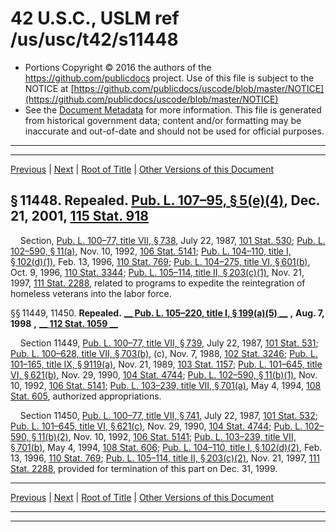 ---
---

# 42 U.S.C., USLM ref /us/usc/t42/s11448

* Portions Copyright © 2016 the authors of the https://github.com/publicdocs project.
  Use of this file is subject to the NOTICE at [https://github.com/publicdocs/uscode/blob/master/NOTICE](https://github.com/publicdocs/uscode/blob/master/NOTICE)
* See the [Document Metadata](././../../../../../..//README.md) for more information.
  This file is generated from historical government data; content and/or formatting may be inaccurate and out-of-date and should not be used for official purposes.

----------
----------

[Previous](./../../../../../..//us/usc/t42/ch119/schVI/ptC/m__us_usc_t42_ch119_schVI_ptC.md) | [Next](./../../../../../..//us/usc/t42/ch119/schVI/ptD/m__us_usc_t42_ch119_schVI_ptD.md) | [Root of Title](./../../../../../../) | [Other Versions of this Document](https://publicdocs.github.io/go/links?ns=uslm&ref=%2Fus%2Fusc%2Ft42%2Fs11448)

## § 11448. Repealed. [Pub. L. 107–95, § 5(e)(4)][/us/pl/107/95/s5/e/4], Dec. 21, 2001, [115 Stat. 918][/us/stat/115/918]

    Section, [Pub. L. 100–77, title VII, § 738][/us/pl/100/77/s738], July 22, 1987, [101 Stat. 530][/us/stat/101/530]; [Pub. L. 102–590, § 11(a)][/us/pl/102/590/s11/a], Nov. 10, 1992, [106 Stat. 5141][/us/stat/106/5141]; [Pub. L. 104–110, title I, § 102(d)(1)][/us/pl/104/110/s102/d/1], Feb. 13, 1996, [110 Stat. 769][/us/stat/110/769]; [Pub. L. 104–275, title VI, § 601(b)][/us/pl/104/275/s601/b], Oct. 9, 1996, [110 Stat. 3344][/us/stat/110/3344]; [Pub. L. 105–114, title II, § 203(c)(1)][/us/pl/105/114/s203/c/1], Nov. 21, 1997, [111 Stat. 2288][/us/stat/111/2288], related to programs to expedite the reintegration of homeless veterans into the labor force.

§§ 11449, 11450. __Repealed.__  __[__  __Pub. L. 105–220, title I, § 199(a)(5)__  __][/us/pl/105/220/s199/a/5]__  __,__  __Aug. 7, 1998__  __,__  __[__  __112 Stat. 1059__  __][/us/stat/112/1059]__ 

    Section 11449, [Pub. L. 100–77, title VII, § 739][/us/pl/100/77/s739], July 22, 1987, [101 Stat. 531][/us/stat/101/531]; [Pub. L. 100–628, title VII, § 703(b)][/us/pl/100/628/s703/b], (c), Nov. 7, 1988, [102 Stat. 3246][/us/stat/102/3246]; [Pub. L. 101–165, title IX, § 9119(a)][/us/pl/101/165/s9119/a], Nov. 21, 1989, [103 Stat. 1157][/us/stat/103/1157]; [Pub. L. 101–645, title VI, § 621(b)][/us/pl/101/645/s621/b], Nov. 29, 1990, [104 Stat. 4744][/us/stat/104/4744]; [Pub. L. 102–590, § 11(b)(1)][/us/pl/102/590/s11/b/1], Nov. 10, 1992, [106 Stat. 5141][/us/stat/106/5141]; [Pub. L. 103–239, title VII, § 701(a)][/us/pl/103/239/s701/a], May 4, 1994, [108 Stat. 605][/us/stat/108/605], authorized appropriations.

    Section 11450, [Pub. L. 100–77, title VII, § 741][/us/pl/100/77/s741], July 22, 1987, [101 Stat. 532][/us/stat/101/532]; [Pub. L. 101–645, title VI, § 621(c)][/us/pl/101/645/s621/c], Nov. 29, 1990, [104 Stat. 4744][/us/stat/104/4744]; [Pub. L. 102–590, § 11(b)(2)][/us/pl/102/590/s11/b/2], Nov. 10, 1992, [106 Stat. 5141][/us/stat/106/5141]; [Pub. L. 103–239, title VII, § 701(b)][/us/pl/103/239/s701/b], May 4, 1994, [108 Stat. 606][/us/stat/108/606]; [Pub. L. 104–110, title I, § 102(d)(2)][/us/pl/104/110/s102/d/2], Feb. 13, 1996, [110 Stat. 769][/us/stat/110/769]; [Pub. L. 105–114, title II, § 203(c)(2)][/us/pl/105/114/s203/c/2], Nov. 21, 1997, [111 Stat. 2288][/us/stat/111/2288], provided for termination of this part on Dec. 31, 1999.

----------

[Previous](./../../../../../..//us/usc/t42/ch119/schVI/ptC/m__us_usc_t42_ch119_schVI_ptC.md) | [Next](./../../../../../..//us/usc/t42/ch119/schVI/ptD/m__us_usc_t42_ch119_schVI_ptD.md) | [Root of Title](./../../../../../../) | [Other Versions of this Document](https://publicdocs.github.io/go/links?ns=uslm&ref=%2Fus%2Fusc%2Ft42%2Fs11448)

----------
----------

[/us/pl/107/95/s5/e/4]: https://publicdocs.github.io/go/links?ns=uslm&ref=%2Fus%2Fpl%2F107%2F95%2Fs5%2Fe%2F4
[/us/stat/115/918]: https://publicdocs.github.io/go/links?ns=uslm&ref=%2Fus%2Fstat%2F115%2F918
[/us/pl/100/77/s738]: https://publicdocs.github.io/go/links?ns=uslm&ref=%2Fus%2Fpl%2F100%2F77%2Fs738
[/us/stat/101/530]: https://publicdocs.github.io/go/links?ns=uslm&ref=%2Fus%2Fstat%2F101%2F530
[/us/pl/102/590/s11/a]: https://publicdocs.github.io/go/links?ns=uslm&ref=%2Fus%2Fpl%2F102%2F590%2Fs11%2Fa
[/us/stat/106/5141]: https://publicdocs.github.io/go/links?ns=uslm&ref=%2Fus%2Fstat%2F106%2F5141
[/us/pl/104/110/s102/d/1]: https://publicdocs.github.io/go/links?ns=uslm&ref=%2Fus%2Fpl%2F104%2F110%2Fs102%2Fd%2F1
[/us/stat/110/769]: https://publicdocs.github.io/go/links?ns=uslm&ref=%2Fus%2Fstat%2F110%2F769
[/us/pl/104/275/s601/b]: https://publicdocs.github.io/go/links?ns=uslm&ref=%2Fus%2Fpl%2F104%2F275%2Fs601%2Fb
[/us/stat/110/3344]: https://publicdocs.github.io/go/links?ns=uslm&ref=%2Fus%2Fstat%2F110%2F3344
[/us/pl/105/114/s203/c/1]: https://publicdocs.github.io/go/links?ns=uslm&ref=%2Fus%2Fpl%2F105%2F114%2Fs203%2Fc%2F1
[/us/stat/111/2288]: https://publicdocs.github.io/go/links?ns=uslm&ref=%2Fus%2Fstat%2F111%2F2288
[/us/pl/105/220/s199/a/5]: https://publicdocs.github.io/go/links?ns=uslm&ref=%2Fus%2Fpl%2F105%2F220%2Fs199%2Fa%2F5
[/us/stat/112/1059]: https://publicdocs.github.io/go/links?ns=uslm&ref=%2Fus%2Fstat%2F112%2F1059
[/us/pl/100/77/s739]: https://publicdocs.github.io/go/links?ns=uslm&ref=%2Fus%2Fpl%2F100%2F77%2Fs739
[/us/stat/101/531]: https://publicdocs.github.io/go/links?ns=uslm&ref=%2Fus%2Fstat%2F101%2F531
[/us/pl/100/628/s703/b]: https://publicdocs.github.io/go/links?ns=uslm&ref=%2Fus%2Fpl%2F100%2F628%2Fs703%2Fb
[/us/stat/102/3246]: https://publicdocs.github.io/go/links?ns=uslm&ref=%2Fus%2Fstat%2F102%2F3246
[/us/pl/101/165/s9119/a]: https://publicdocs.github.io/go/links?ns=uslm&ref=%2Fus%2Fpl%2F101%2F165%2Fs9119%2Fa
[/us/stat/103/1157]: https://publicdocs.github.io/go/links?ns=uslm&ref=%2Fus%2Fstat%2F103%2F1157
[/us/pl/101/645/s621/b]: https://publicdocs.github.io/go/links?ns=uslm&ref=%2Fus%2Fpl%2F101%2F645%2Fs621%2Fb
[/us/stat/104/4744]: https://publicdocs.github.io/go/links?ns=uslm&ref=%2Fus%2Fstat%2F104%2F4744
[/us/pl/102/590/s11/b/1]: https://publicdocs.github.io/go/links?ns=uslm&ref=%2Fus%2Fpl%2F102%2F590%2Fs11%2Fb%2F1
[/us/stat/106/5141]: https://publicdocs.github.io/go/links?ns=uslm&ref=%2Fus%2Fstat%2F106%2F5141
[/us/pl/103/239/s701/a]: https://publicdocs.github.io/go/links?ns=uslm&ref=%2Fus%2Fpl%2F103%2F239%2Fs701%2Fa
[/us/stat/108/605]: https://publicdocs.github.io/go/links?ns=uslm&ref=%2Fus%2Fstat%2F108%2F605
[/us/pl/100/77/s741]: https://publicdocs.github.io/go/links?ns=uslm&ref=%2Fus%2Fpl%2F100%2F77%2Fs741
[/us/stat/101/532]: https://publicdocs.github.io/go/links?ns=uslm&ref=%2Fus%2Fstat%2F101%2F532
[/us/pl/101/645/s621/c]: https://publicdocs.github.io/go/links?ns=uslm&ref=%2Fus%2Fpl%2F101%2F645%2Fs621%2Fc
[/us/stat/104/4744]: https://publicdocs.github.io/go/links?ns=uslm&ref=%2Fus%2Fstat%2F104%2F4744
[/us/pl/102/590/s11/b/2]: https://publicdocs.github.io/go/links?ns=uslm&ref=%2Fus%2Fpl%2F102%2F590%2Fs11%2Fb%2F2
[/us/stat/106/5141]: https://publicdocs.github.io/go/links?ns=uslm&ref=%2Fus%2Fstat%2F106%2F5141
[/us/pl/103/239/s701/b]: https://publicdocs.github.io/go/links?ns=uslm&ref=%2Fus%2Fpl%2F103%2F239%2Fs701%2Fb
[/us/stat/108/606]: https://publicdocs.github.io/go/links?ns=uslm&ref=%2Fus%2Fstat%2F108%2F606
[/us/pl/104/110/s102/d/2]: https://publicdocs.github.io/go/links?ns=uslm&ref=%2Fus%2Fpl%2F104%2F110%2Fs102%2Fd%2F2
[/us/stat/110/769]: https://publicdocs.github.io/go/links?ns=uslm&ref=%2Fus%2Fstat%2F110%2F769
[/us/pl/105/114/s203/c/2]: https://publicdocs.github.io/go/links?ns=uslm&ref=%2Fus%2Fpl%2F105%2F114%2Fs203%2Fc%2F2
[/us/stat/111/2288]: https://publicdocs.github.io/go/links?ns=uslm&ref=%2Fus%2Fstat%2F111%2F2288


